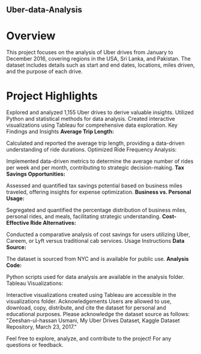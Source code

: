 ## Uber-data-Analysis
# Overview
This project focuses on the analysis of Uber drives from January to December 2016, covering regions in the USA, Sri Lanka, and Pakistan. The dataset includes details such as start and end dates, locations, miles driven, and the purpose of each drive.

# Project Highlights
Explored and analyzed 1,155 Uber drives to derive valuable insights.
Utilized Python and statistical methods for data analysis.
Created interactive visualizations using Tableau for comprehensive data exploration.
Key Findings and Insights
**Average Trip Length:**

Calculated and reported the average trip length, providing a data-driven understanding of ride durations.
Optimized Ride Frequency Analysis:

Implemented data-driven metrics to determine the average number of rides per week and per month, contributing to strategic decision-making.
**Tax Savings Opportunities:**

Assessed and quantified tax savings potential based on business miles traveled, offering insights for expense optimization.
**Business vs. Personal Usage:**

Segregated and quantified the percentage distribution of business miles, personal rides, and meals, facilitating strategic understanding.
**Cost-Effective Ride Alternatives:**

Conducted a comparative analysis of cost savings for users utilizing Uber, Careem, or Lyft versus traditional cab services.
Usage Instructions
**Data Source:**

The dataset is sourced from NYC and is available for public use.
**Analysis Code:**

Python scripts used for data analysis are available in the analysis folder.
Tableau Visualizations:

Interactive visualizations created using Tableau are accessible in the visualizations folder.
Acknowledgements
Users are allowed to use, download, copy, distribute, and cite the dataset for personal and educational purposes. Please acknowledge the dataset source as follows: "Zeeshan-ul-hassan Usmani, My Uber Drives Dataset, Kaggle Dataset Repository, March 23, 2017."

Feel free to explore, analyze, and contribute to the project! For any questions or feedback.


